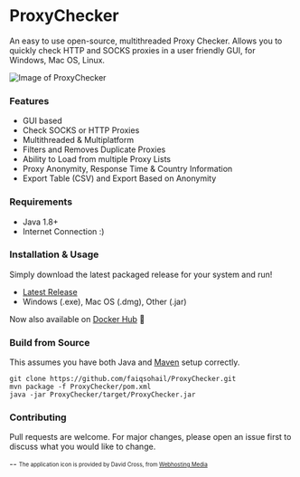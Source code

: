 # ProxyChecker
An easy to use open-source, multithreaded Proxy Checker.
Allows you to quickly check HTTP and SOCKS proxies in a user friendly GUI, for Windows, Mac OS, Linux.


![Image of ProxyChecker](showcase/preview_main.gif)




### Features
* GUI based
* Check SOCKS or HTTP Proxies
* Multithreaded & Multiplatform
* Filters and Removes Duplicate Proxies
* Ability to Load from multiple Proxy Lists
* Proxy Anonymity, Response Time & Country Information
* Export Table (CSV) and Export Based on Anonymity

### Requirements
* Java 1.8+
* Internet Connection :)


### Installation & Usage
Simply download the latest packaged release for your system and run!
* [Latest Release](https://github.com/faiqsohail/ProxyChecker/releases/latest)
* Windows (.exe), Mac OS (.dmg), Other (.jar)

Now also available on [Docker Hub](https://hub.docker.com/r/faiqsohail/proxychecker) 🐳


### Build from Source
This assumes you have both Java and [Maven](https://maven.apache.org/download.cgi) setup correctly.
```
git clone https://github.com/faiqsohail/ProxyChecker.git
mvn package -f ProxyChecker/pom.xml
java -jar ProxyChecker/target/ProxyChecker.jar
```


### Contributing
Pull requests are welcome. For major changes, please open an issue first to discuss what you would like to change.



--
<sub><sup>
The application icon is provided by David Cross, from [Webhosting Media](http://webhostingmedia.net/)
</sup></sub>
